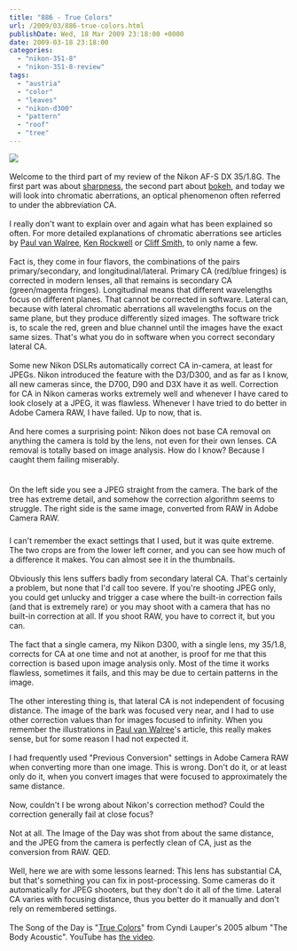 ```yaml
---
title: "886 - True Colors"
url: /2009/03/886-true-colors.html
publishDate: Wed, 18 Mar 2009 23:18:00 +0000
date: 2009-03-18 23:18:00
categories: 
  - "nikon-351-8"
  - "nikon-351-8-review"
tags: 
  - "austria"
  - "color"
  - "leaves"
  - "nikon-d300"
  - "pattern"
  - "roof"
  - "tree"
---
```

<a href="https://d25zfm9zpd7gm5.cloudfront.net/1200x1200/2009/20090317_154347_ps.jpg" target="_blank"><img src="https://d25zfm9zpd7gm5.cloudfront.net/0600x0600/2009/20090317_154347_ps.jpg"/></a><br/><br/>Welcome to the third part of my review of the Nikon AF-S DX 35/1.8G. The first part was about <a href="/2009/03/884-is-you-is-or-is-you-aint-my-baby.html" target="_blank">sharpness</a>, the second part about <a href="/2009/03/885-beauty-of-days-gone-by.html" target="_blank">bokeh</a>, and today we will look into chromatic aberrations, an optical phenomenon often referred to under the abbreviation CA.<br/><br/>I really don't want to explain over and again what has been explained so often. For more detailed explanations of chromatic aberrations see articles by <a href="http://toothwalker.org/optics/chromatic.html" target="_blank">Paul van Walree</a>, <a href="http://www.kenrockwell.com/tech/lenstech.htm#ca" target="_blank">Ken Rockwell</a> or <a href="http://www.trustedreviews.com/digital-cameras/review/2008/10/20/Digital-Photography-Tutorial---Chromatic-Aberration/p1" target="_blank">Cliff Smith</a>, to only name a few. <br/><br/>Fact is, they come in four flavors, the combinations of the pairs primary/secondary, and longitudinal/lateral. Primary CA (red/blue fringes) is corrected in modern lenses, all that remains is secondary CA (green/magenta fringes). Longitudinal means that different wavelengths focus on different planes. That cannot be corrected in software. Lateral can, because with lateral chromatic aberrations all wavelengths focus on the same plane, but they produce differently sized images. The software trick is, to scale the red, green and blue channel until the images have the exact same sizes. That's what you do in software when you correct secondary lateral CA.<br/><br/>Some new Nikon DSLRs automatically correct CA in-camera, at least for JPEGs. Nikon introduced the feature with the D3/D300, and as far as I know, all new cameras since, the D700, D90 and D3X have it as well. Correction for CA in Nikon cameras works extremely well and whenever I have cared to look closely at a JPEG, it was flawless. Whenever I have tried to do better in Adobe Camera RAW, I have failed. Up to now, that is.<br/><br/>And here comes a surprising point: Nikon does not base CA removal on anything the camera is told by the lens, not even for their own lenses. CA removal is totally based on image analysis. How do I know? Because I caught them failing miserably. <center><a href="https://d25zfm9zpd7gm5.cloudfront.net/1200x1200/2009/20090317_153736.jpg" target="_blank"><img alt="" border="0" src="https://d25zfm9zpd7gm5.cloudfront.net/0150x0150/2009/20090317_153736.jpg" style="margin: 10pt 10px 10px 0pt;"/></a><a href="https://d25zfm9zpd7gm5.cloudfront.net/1200x1200/2009/20090317_153736_ps.jpg" target="_blank"><img alt="" border="0" src="https://d25zfm9zpd7gm5.cloudfront.net/0150x0150/2009/20090317_153736_ps.jpg" style="margin: 10pt 10px 10px 0pt;"/></a></center> On the left side you see a JPEG straight from the camera. The bark of the tree has extreme detail, and somehow the correction algorithm seems to struggle. The right side is the same image, converted from RAW in Adobe Camera RAW. <center><a href="https://d25zfm9zpd7gm5.cloudfront.net/1200x1200/2009/20090317_153736_sw_corner_cam.jpg" target="_blank"><img alt="" border="0" src="https://d25zfm9zpd7gm5.cloudfront.net/0150x0150/2009/20090317_153736_sw_corner_cam.jpg" style="margin: 10pt 10px 10px 0pt;"/></a><a href="https://d25zfm9zpd7gm5.cloudfront.net/1200x1200/2009/20090317_153736_sw_corner_acr.jpg" target="_blank"><img alt="" border="0" src="https://d25zfm9zpd7gm5.cloudfront.net/0150x0150/2009/20090317_153736_sw_corner_acr.jpg" style="margin: 10pt 10px 10px 0pt;"/></a></center> I can't remember the exact settings that I used, but it was quite extreme. The two crops are from the lower left corner, and you can see how much of a difference it makes. You can almost see it in the thumbnails.<br/><br/>Obviously this lens suffers badly from secondary lateral CA. That's certainly a problem, but none that I'd call too severe. If you're shooting JPEG only, you could get unlucky and trigger a case where the built-in correction fails (and that is extremely rare) or you may shoot with a camera that has no built-in correction at all. If you shoot RAW, you have to correct it, but you can.<br/><br/>The fact that a single camera, my Nikon D300, with a single lens, my 35/1.8, corrects for CA at one time and not at another, is proof for me that this correction is based upon image analysis only. Most of the time it works flawless, sometimes it fails, and this may be due to certain patterns in the image.<br/><br/>The other interesting thing is, that lateral CA is not independent of focusing distance. The image of the bark was focused very near, and I had to use other correction values than for images focused to infinity. When you remember the illustrations in <a href="http://toothwalker.org/optics/chromatic.html" target="_blank">Paul van Walree</a>'s article, this really makes sense, but for some reason I had not expected it. <br/><br/>I had frequently used "Previous Conversion" settings in Adobe Camera RAW when converting more than one image. This is wrong. Don't do it, or at least only do it, when you convert images that were focused to approximately the same distance.<br/><br/>Now, couldn't I be wrong about Nikon's correction method? Could the correction generally fail at close focus?<br/><br/> Not at all. The Image of the Day was shot from about the same distance, and the JPEG from the camera is perfectly clean of CA, just as the conversion from RAW. QED.<br/><br/>Well, here we are with some lessons learned: This lens has substantial CA, but that's something you can fix in post-processing. Some cameras do it automatically for JPEG shooters, but they don't do it all of the time. Lateral CA varies with focusing distance, thus you better do it manually and don't rely on remembered settings.<br/><br/>The Song of the Day is "<a href="http://www.lyricsfreak.com/c/cyndi+lauper/true+colors_20035189.html" target="_blank">True Colors</a>" from Cyndi Lauper's 2005 album "The Body Acoustic". YouTube has <a href="http://www.youtube.com/watch?v=tbZDjnWtK1A" target="_blank">the video</a>.
